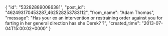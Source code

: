  {
   "id": "532828890086381",
   "post_id": "462493170453287_462528253783112",
   "from_name": "Adam Thomas",
   "message": "Has your ex an intervention or restraining order against you for farting in her general direction has she Derek? ?",
   "created_time": "2013-07-04T15:00:02+0000"
 }
